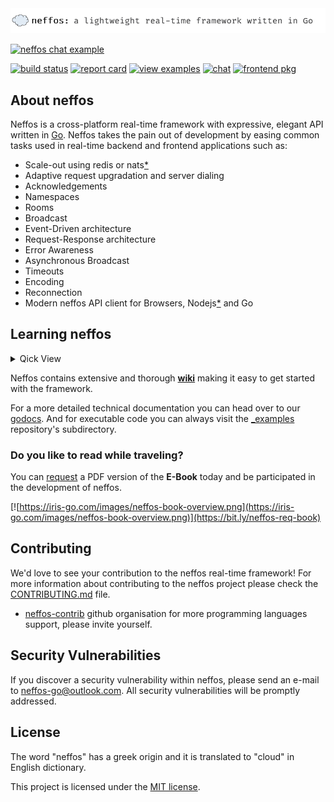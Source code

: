 <img src="gh_logo.png" />

[![neffos chat example](https://github.com/neffos-contrib/bootstrap-chat/raw/master/screenshot.png)](https://github.com/neffos-contrib/bootstrap-chat)

[![build status](https://img.shields.io/travis/kataras/neffos/master.svg?style=for-the-badge)](https://travis-ci.org/kataras/neffos) [![report card](https://img.shields.io/badge/report%20card-a%2B-ff3333.svg?style=for-the-badge)](https://goreportcard.com/report/github.com/kataras/neffos)<!--[![godocs](https://img.shields.io/badge/go-%20docs-488AC7.svg?style=for-the-badge)](https://godoc.org/github.com/kataras/neffos)--> [![view examples](https://img.shields.io/badge/learn%20by-examples-0077b3.svg?style=for-the-badge)](https://github.com/kataras/neffos/tree/master/_examples) [![chat](https://img.shields.io/gitter/room/neffos-framework/community.svg?color=blue&logo=gitter&style=for-the-badge)](https://gitter.im/neffos-framework/community) [![frontend pkg](https://img.shields.io/badge/JS%20-client-BDB76B.svg?style=for-the-badge)](https://github.com/kataras/neffos.js)

## About neffos

Neffos is a cross-platform real-time framework with expressive, elegant API written in [Go](https://golang.org). Neffos takes the pain out of development by easing common tasks used in real-time backend and frontend applications such as:

- Scale-out using redis or nats[*](_examples/scale-out)
- Adaptive request upgradation and server dialing
- Acknowledgements
- Namespaces
- Rooms
- Broadcast
- Event-Driven architecture
- Request-Response architecture
- Error Awareness
- Asynchronous Broadcast
- Timeouts
- Encoding
- Reconnection
- Modern neffos API client for Browsers, Nodejs[*](https://github.com/kataras/neffos.js) and Go

## Learning neffos

<details>
<summary>Qick View</summary>

## Server

```go
import (
    // [...]
    "github.com/kataras/neffos"
    "github.com/kataras/neffos/gorilla"
)

func runServer() {
    events := make(neffos.Namespaces)
    events.On("/v1", "workday", func(ns *neffos.NSConn, msg neffos.Message) error {
        date := string(msg.Body)

        t, err := time.Parse("01-02-2006", date)
        if err != nil {
            if n := ns.Conn.Increment("tries"); n >= 3 && n%3 == 0 {
                // Return custom error text to the client.
                return fmt.Errorf("Why not try this one? 06-24-2019")
            } else if n >= 6 && n%2 == 0 {
                // Fire the "notify" client event.
                ns.Emit("notify", []byte("What are you doing?"))
            }
            // Return the parse error back to the client.
            return err
        }

        weekday := t.Weekday()

        if weekday == time.Saturday || weekday == time.Sunday {
            return neffos.Reply([]byte("day off"))
        }

        // Reply back to the client.
        responseText := fmt.Sprintf("it's %s, do your job.", weekday)
        return neffos.Reply([]byte(responseText))
    })

    websocketServer := neffos.New(gorilla.DefaultUpgrader, events)

    // Fire the "/v1:notify" event to all clients after server's 1 minute.
    time.AfterFunc(1*time.Minute, func() {
        websocketServer.Broadcast(nil, neffos.Message{
            Namespace: "/v1",
            Event:     "notify",
            Body:      []byte("server is up and running for 1 minute"),
        })
    })

    router := http.NewServeMux()
    router.Handle("/", websocketServer)

    log.Println("Serving websockets on localhost:8080")
    log.Fatal(http.ListenAndServe(":8080", router))
}
```

## Go Client

```go
func runClient() {
    ctx := context.TODO()
    events := make(neffos.Namespaces)
    events.On("/v1", "notify", func(c *neffos.NSConn, msg neffos.Message) error {
        log.Printf("Server says: %s\n", string(msg.Body))
        return nil
    })

    // Connect to the server.
    client, err := neffos.Dial(ctx,
        gorilla.DefaultDialer,
        "ws://localhost:8080",
        events)
    if err != nil {
        panic(err)
    }

    // Connect to a namespace.
    c, err := client.Connect(ctx, "/v1")
    if err != nil {
        panic(err)
    }

    fmt.Println("Please specify a date of format: mm-dd-yyyy")

    for {
        fmt.Print(">> ")
        var date string
        fmt.Scanf("%s", &date)

        // Send to the server and wait reply to this message.
        response, err := c.Ask(ctx, "workday", []byte(date))
        if err != nil {
            if neffos.IsCloseError(err) {
                // Check if the error is a close signal,
                // or make use of the `<- client.NotifyClose`
                // read-only channel instead.
                break
            }

            // >> 13-29-2019
            // error received: parsing time "13-29-2019": month out of range
            fmt.Printf("error received: %v\n", err)
            continue
        }

        // >> 06-29-2019
        // it's a day off!
        //
        // >> 06-24-2019
        // it's Monday, do your job.
        fmt.Println(string(response.Body))
    }
}
```

## Javascript Client

Navigate to: <https://github.com/kataras/neffos.js>

</details>

Neffos contains extensive and thorough **[wiki](https://github.com/kataras/neffos/wiki)** making it easy to get started with the framework.

For a more detailed technical documentation you can head over to our [godocs](https://godoc.org/github.com/kataras/neffos). And for executable code you can always visit the [_examples](_examples/) repository's subdirectory.

### Do you like to read while traveling?

You can [request](https://bit.ly/neffos-req-book) a PDF version of the **E-Book** today and be participated in the development of neffos.

[![https://iris-go.com/images/neffos-book-overview.png](https://iris-go.com/images/neffos-book-overview.png)](https://bit.ly/neffos-req-book)

## Contributing

We'd love to see your contribution to the neffos real-time framework! For more information about contributing to the neffos project please check the [CONTRIBUTING.md](CONTRIBUTING.md) file.

- [neffos-contrib](https://github.com/neffos-contrib) github organisation for more programming languages support, please invite yourself.

## Security Vulnerabilities

If you discover a security vulnerability within neffos, please send an e-mail to [neffos-go@outlook.com](mailto:neffos-go@outlook.com). All security vulnerabilities will be promptly addressed.

## License

The word "neffos" has a greek origin and it is translated to "cloud" in English dictionary.

This project is licensed under the [MIT license](https://opensource.org/licenses/MIT).
<!-- [![FOSSA Status](https://app.fossa.io/api/projects/git%2Bgithub.com%2Fkataras%2Fneffos.svg?type=large)](https://app.fossa.io/projects/git%2Bgithub.com%2Fkataras%2Fneffos?ref=badge_large) -->
